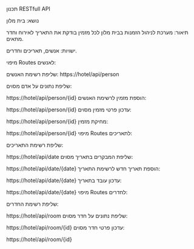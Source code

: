תכנון RESTfull API

נושא: בית מלון

תיאור: מערכת לניהול הזמנות בבית מלון לכל מזמין בודקת את התאריך לאירוח וחדר מתאים.

ישויות: אנשים, תאריכים וחדרים.

מיפוי Routes לאנשים:


שליפת רשימת האנשים:
https://hotel/api/person

שליפת נתונים על אדם מסוים:

https://hotel/api/person/{id}
הוספת מזמין לרשימת האנשים:

https://hotel/api/person/{id}
עדכון פרטי מזמין מסוים:

https://hotel/api/person/{id}
מחיקת מזמין:

https://hotel/api/person/{id}
מיפוי Routes לתאריכים:

שליפת רשימת התאריכים:

https://hotel/api/date
שליפת המבקרים בתאריך מסוים:

https://hotel/api/date/{date}
הוספת תאריך חדש לרשימת התאריך:

https://hotel/api/date/{date}
עדכון עובד בתאריך:

https://hotel/api/date/{date}
מיפוי Routes לחדרים:

שליפת רשימת החדרים:

https://hotel/api/room
שליפת נתונים על חדר מסוים:

https://hotel/api/room/{id}
עדכון פרטי חדר מסוים:

 https://hotel/api/room/{id}
